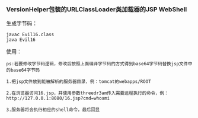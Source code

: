 ### VersionHelper包装的URLClassLoader类加载器的JSP WebShell

生成字节码：
```
javac Evil16.class
java Evil16
```

使用：
```
ps:若要修改字节码逻辑，修改后按照上面编译字节码的方式得到base64字节码替换jsp文件中的base64字节码

1.把jsp文件放到能被解析的服务器目录，例：tomcat的webapps/ROOT

2.在浏览器访问16.jsp，并使用参数threedr3am传入需要远程执行的命令，例：http://127.0.0.1:8080/16.jsp?cmd=whoami

3.服务器将会执行相应的shell命令，最后回显
```